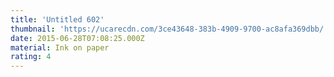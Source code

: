 ```yaml
---
title: 'Untitled 602'
thumbnail: 'https://ucarecdn.com/3ce43648-383b-4909-9700-ac8afa369dbb/'
date: 2015-06-28T07:08:25.000Z
material: Ink on paper
rating: 4
---
```

